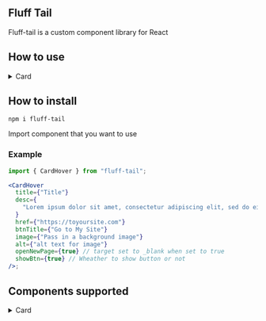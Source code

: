 <h2>Fluff Tail</h2>
Fluff-tail is a custom component library for React

## How to use

<details>

  <summary>Card</summary>

<details>
  <summary>Rainbow Stacked Accordian</summary> <br/>

```js
import { Accordian } from "fluff-tail";
```

![Accordian!](https://drive.google.com/uc?export=view&id=1VXNTZuHm-vTmBFxW1GDfuHGmeyrGwYic)

| Prop         | Type    | What they do                                          |
| ------------ | ------- | ----------------------------------------------------- |
| headingColor | string  | color for the heading                                 |
| descColor    | string  | color for the description                             |
| href         | string  | url to route to when user click button                |
| title        | string  | title text                                            |
| desc         | string  | description text                                      |
| openNewPage  | boolean | when user click open link in new page `default false` |

</details>

<details>
  <summary>Card Hover Interaction</summary> <br/>

```js
import { CardHover } from "fluff-tail";
```

![Card Hover!](https://drive.google.com/uc?export=view&id=1nbLX6xY0X1LPpgQFaydhyqTx0gDyCUGN)

| Prop        | Type    | What they do                                          |
| ----------- | ------- | ----------------------------------------------------- |
| image       | string  | image for the background                              |
| alt         | string  | alt text for image                                    |
| href        | string  | url to route to when user click button                |
| title       | string  | title text                                            |
| desc        | string  | description text                                      |
| btnTitle    | string  | button text                                           |
| openNewPage | boolean | when user click open link in new page `default false` |
| showBtn     | boolean | wheather to show button or not `default true`         |

</details>

<details>
  <summary>Article Deck</summary> <br/>

```js
import { ArticleDeck } from "fluff-tail";
```

![Article Deck!](https://drive.google.com/uc?export=view&id=1yiQE9DQ21RCp54Ky-GGCEa44c7JkdcmH)

| Prop          | Type    | What they do                                          |
| ------------- | ------- | ----------------------------------------------------- |
| number        | number  | number of card to draw (1-4)                          |
| subTitle      | string  | text for the sub title                                |
| href          | string  | url to route to when user click button                |
| title         | string  | title text                                            |
| subTitleColor | string  | sub title color                                       |
| TitleColor    | string  | title color                                           |
| openNewPage   | boolean | when user click open link in new page `default false` |
| width         | number  | width of the card                                     |
| height        | number  | height of the card                                    |

</details>

<details>
  <summary>Folding Card</summary> <br/>

```js
import { FoldingCard } from "fluff-tail";
```

![folding card!](https://drive.google.com/uc?export=view&id=12GIYDY1ml13VzuYKUaoQbfNishdc_bMQ)

| Prop                 | Type    | What they do                                          |
| -------------------- | ------- | ----------------------------------------------------- |
| href                 | string  | url to route to when user click                       |
| title                | string  | title text                                            |
| desc                 | string  | description text                                      |
| subTitleLeft         | string  | text for left sub title                               |
| subTitleRight        | string  | text for right sub title                              |
| backgroundColor      | string  | background color of the card                          |
| openNewPage          | boolean | when user click open link in new page `default false` |
| titleColor           | string  | color for the title                                   |
| folderHoverColor     | string  | background color for the folding card when hover      |
| mainBorderColor      | string  | border color for the front card / main card           |
| secondaryBorderColor | string  | border color for the back card / secondary card       |
| arrowColor           | string  | color for the arrow                                   |
| subTitleColor        | string  | color for the sub-title both left and right           |
| stripeColor          | string  | color for the stripes on back card                    |
| width                | number  | width of the card                                     |
| height               | number  | height of the card                                    |

</details>

<details>
  <summary>Profile Card</summary> <br/>

```js
import { ProfileCard } from "fluff-tail";
```

![profile card!](https://drive.google.com/uc?export=view&id=1M5aQkrnJmPmDw0bJd394FO2oZwAP54cu)

| Prop             | Type    | What they do                 |
| ---------------- | ------- | ---------------------------- |
| image            | string  | image for the background     |
| alt              | string  | alt text for image           |
| name             | string  | name of the profile          |
| role             | string  | role of the profile          |
| roleColor        | string  | color for role text          |
| nameColor        | string  | color for name text          |
| backgroundColor  | string  | background color of the card |
| boxShadow        | string  | box shadow for the card      |
| disableBackCards | boolean | disable all back cards       |
| disableOneCard   | boolean | disable one back card        |
| gap              | string  | gap between image and card   |
| width            | number  | width of the card            |
| height           | number  | height of the card           |

</details>

<details>
  <summary>Parallax Depth</summary> <br/>

```js
import { ParallaxDepth } from "fluff-tail";
```

![parallax depth!](https://drive.google.com/uc?export=view&id=1H8KCq0kodCSY1H5dGwBblMJJf63qnHFP)

| Prop              | Type   | What they do                        |
| ----------------- | ------ | ----------------------------------- |
| image             | string | image for the background            |
| boxShadowColor    | string | color for box shadow                |
| insideBorderColor | string | color for inside border             |
| borderColor       | string | color for border                    |
| image             | string | image for the background            |
| desc              | string | description text                    |
| translateX        | number | how much to translateX `default 40` |
| translateY        | number | how much to translateY `default 40` |
| rotateX           | number | how much to rotateX `default 30`    |
| rotateY           | number | how much to rotateY `default 30`    |
| width             | number | width of the card                   |
| height            | number | height of the card                  |

</details>

</details>

## How to install

    npm i fluff-tail

Import component that you want to use

### Example

```jsx
import { CardHover } from "fluff-tail";

<CardHover
  title={"Title"}
  desc={
    "Lorem ipsum dolor sit amet, consectetur adipiscing elit, sed do eiusmod tempo incididunt"
  }
  href={"https://toyoursite.com"}
  btnTitle={"Go to My Site"}
  image={"Pass in a background image"}
  alt={"alt text for image"}
  openNewPage={true} // target set to _blank when set to true
  showBtn={true} // Wheather to show button or not
/>;
```

## Components supported

<details>
  <summary>Card</summary>

- [Rainbow Stacked Accordian](https://github.com/naveenkash/fluff-tail/tree/master/components/card/RainbowStackedAccordian)
- [Card Hover Interaction](https://github.com/naveenkash/fluff-tail/tree/master/components/card/CardHoverInteraction)
- [Article Deck](https://github.com/naveenkash/fluff-tail/tree/master/components/card/ArticleDeck)
- [Folding Card](https://github.com/naveenkash/fluff-tail/tree/master/components/card/FoldingCard)
- [Profile Card](https://github.com/naveenkash/fluff-tail/tree/master/components/card/ProfileCard)
- [Parallax depth](https://github.com/naveenkash/fluff-tail/tree/master/components/card/ParallaxDepth)
</details>
